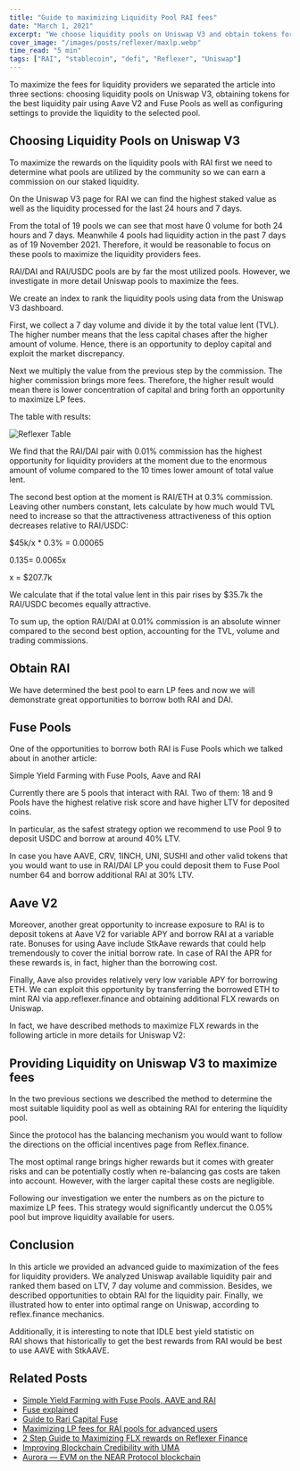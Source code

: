 ```yaml
---
title: "Guide to maximizing Liquidity Pool RAI fees"
date: "March 1, 2021"
excerpt: "We choose liquidity pools on Uniswap V3 and obtain tokens for the best liquidity pair using Aave V2 and Fuse Pools"
cover_image: "/images/posts/reflexer/maxlp.webp"
time_read: "5 min"
tags: ["RAI", "stablecoin", "defi", "Reflexer", "Uniswap"]
---
```


To maximize the fees for liquidity providers we separated the article into three sections: choosing liquidity pools on Uniswap V3, obtaining tokens for the best liquidity pair using Aave V2 and Fuse Pools as well as configuring settings to provide the liquidity to the selected pool.

## Choosing Liquidity Pools on Uniswap V3

To maximize the rewards on the liquidity pools with RAI first we need to determine what pools are utilized by the community so we can earn a commission on our staked liquidity.

On the Uniswap V3 page for RAI we can find the highest staked value as well as the liquidity processed for the last 24 hours and 7 days.

From the total of 19 pools we can see that most have 0 volume for both 24 hours and 7 days. Meanwhile 4 pools had liquidity action in the past 7 days as of 19 November 2021. Therefore, it would be reasonable to focus on these pools to maximize the liquidity providers fees.

RAI/DAI and RAI/USDC pools are by far the most utilized pools. However, we investigate in more detail Uniswap pools to maximize the fees.

We create an index to rank the liquidity pools using data from the Uniswap V3 dashboard.

First, we collect a 7 day volume and divide it by the total value lent (TVL). The higher number means that the less capital chases after the higher amount of volume. Hence, there is an opportunity to deploy capital and exploit the market discrepancy.

Next we multiply the value from the previous step by the commission. The higher commission brings more fees. Therefore, the higher result would mean there is lower concentration of capital and bring forth an opportunity to maximize LP fees.

The table with results:

![Reflexer Table](/images/posts/reflexer/1586897961.webp)

We find that the RAI/DAI pair with 0.01% commission has the highest opportunity for liquidity providers at the moment due to the enormous amount of volume compared to the 10 times lower amount of total value lent.

The second best option at the moment is RAI/ETH at 0.3% commission. Leaving other numbers constant, lets calculate by how much would TVL need to increase so that the attractiveness attractiveness of this option decreases relative to RAI/USDC:

$45k/x \* 0.3% = 0.00065

0.135= 0.0065x

x = $207.7k

We calculate that if the total value lent in this pair rises by $35.7k the RAI/USDC becomes equally attractive.

To sum up, the option RAI/DAI at 0.01% commission is an absolute winner compared to the second best option, accounting for the TVL, volume and trading commissions.

## Obtain RAI

We have determined the best pool to earn LP fees and now we will demonstrate great opportunities to borrow both RAI and DAI.

## Fuse Pools

One of the opportunities to borrow both RAI is Fuse Pools which we talked about in another article:

Simple Yield Farming with Fuse Pools, Aave and RAI

Currently there are 5 pools that interact with RAI. Two of them: 18 and 9 Pools have the highest relative risk score and have higher LTV for deposited coins.

In particular, as the safest strategy option we recommend to use Pool 9 to deposit USDC and borrow at around 40% LTV.

In case you have AAVE, CRV, 1INCH, UNI, SUSHI and other valid tokens that you would want to use in RAI/DAI LP you could deposit them to Fuse Pool number 64 and borrow additional RAI at 30% LTV.

## Aave V2

Moreover, another great opportunity to increase exposure to RAI is to deposit tokens at Aave V2 for variable APY and borrow RAI at a variable rate. Bonuses for using Aave include StkAave rewards that could help tremendously to cover the initial borrow rate. In case of RAI the APR for these rewards is, in fact, higher than the borrowing cost.

Finally, Aave also provides relatively very low variable APY for borrowing ETH. We can exploit this opportunity by transferring the borrowed ETH to mint RAI via app.reflexer.finance and obtaining additional FLX rewards on Uniswap.

In fact, we have described methods to maximize FLX rewards in the following article in more details for Uniswap V2:

## Providing Liquidity on Uniswap V3 to maximize fees

In the two previous sections we described the method to determine the most suitable liquidity pool as well as obtaining RAI for entering the liquidity pool.

Since the protocol has the balancing mechanism you would want to follow the directions on the official incentives page from Reflex.finance.

The most optimal range brings higher rewards but it comes with greater risks and can be potentially costly when re-balancing gas costs are taken into account. However, with the larger capital these costs are negligible.

Following our investigation we enter the numbers as on the picture to maximize LP fees. This strategy would significantly undercut the 0.05% pool but improve liquidity available for users.

## Conclusion

In this article we provided an advanced guide to maximization of the fees for liquidity providers. We analyzed Uniswap available liquidity pair and ranked them based on LTV, 7 day volume and commission. Besides, we described opportunities to obtain RAI for the liquidity pair. Finally, we illustrated how to enter into optimal range on Uniswap, according to reflex.finance mechanics.

Additionally, it is interesting to note that IDLE best yield statistic on RAI shows that historically to get the best rewards from RAI would be best to use AAVE with StkAAVE.

## Related Posts

- [Simple Yield Farming with Fuse Pools, AAVE and RAI](https://dspyt.com/simple-yield-farming-with-fuse-pools-aave-and-rai)
- [Fuse explained](https://medium.com/rari-capital/fuse-explained-3ef2e0747953)
- [Guide to Rari Capital Fuse](https://medium.com/stakingbits/guide-to-rari-capital-fuse-permissionless-money-markets-2632a2a72929)
- [Maximizing LP fees for RAI pools for advanced users](https://dspyt.com/maximizing-lp-fees-for-rai-pools-for-advanced-users)
- [2 Step Guide to Maximizing FLX rewards on Reflexer Finance](https://dspyt.com/2-step-guide-to-maximizing-flx-rewards)
- [Improving Blockchain Credibility with UMA](https://dspyt.com/improving-blockchain-credibility-with-uma)
- [Aurora — EVM on the NEAR Protocol blockchain](https://dspyt.com/aurora-near-protocol-evm)
